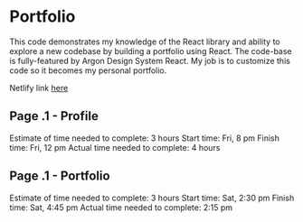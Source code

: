 # Portfolio

This code demonstrates my knowledge of the React library and ability to explore a new codebase by building a portfolio using React. The code-base is fully-featured by Argon Design System React. My job is to customize this code so it becomes my personal portfolio.

Netlify link [here](https://hasnaaportfolio.netlify.app/)

## Page .1 - Profile

Estimate of time needed to complete: 3 hours
Start time: Fri, 8 pm
Finish time: Fri, 12 pm
Actual time needed to complete: 4 hours

## Page .1 - Portfolio

Estimate of time needed to complete: 3 hours
Start time: Sat, 2:30 pm
Finish time: Sat, 4:45 pm
Actual time needed to complete: 2:15 pm
